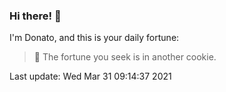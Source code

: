 ### Hi there! 👋 

I'm Donato, and this is your daily fortune:

> 🥠 The fortune you seek is in another cookie.

Last update: Wed Mar 31 09:14:37 2021